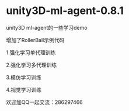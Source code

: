 # unity3D-ml-agent-0.8.1
unity3D ml-agent的一些学习demo

增加了RollerBall示例代码

1.强化学习单代理训练

2.强化学习多代理训练

3.模仿学习训练

4.视觉学习训练

欢迎加QQ一起交流：286297466
